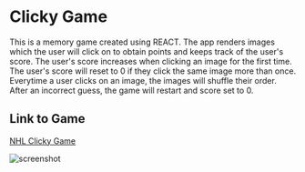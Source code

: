 # Clicky Game

This is a memory game created using REACT.  The app renders images which the user will click on to obtain points and keeps track of the user's score. The user's score increases when clicking an image for the first time. The user's score will reset to 0 if they click the same image more than once.  Everytime a user clicks on an image, the images will shuffle their order.  After an incorrect guess, the game will restart and score set to 0.


## Link to Game

[NHL Clicky Game](https://thawing-headland-85137.herokuapp.com)

![screenshot](public/img/screenshot.png)